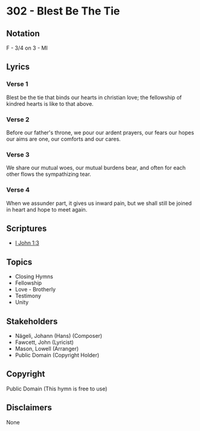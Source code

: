 # 302 - Blest Be The Tie

## Notation

F - 3/4 on 3 - MI

## Lyrics

### Verse 1

Blest be the tie that binds our hearts in christian love; the fellowship of kindred hearts is like to that above.

### Verse 2

Before our father's throne, we pour our ardent prayers, our fears our hopes our aims are one, our comforts and our cares.

### Verse 3

We share our mutual woes, our mutual burdens bear, and often for each other flows the sympathizing tear.

### Verse 4

When we assunder part, it gives us inward pain, but we shall still be joined in heart and hope to meet again.


## Scriptures

- [I John 1:3](https://www.biblegateway.com/passage/?search=I%20John%201%3A3)

## Topics

- Closing Hymns
- Fellowship
- Love - Brotherly
- Testimony
- Unity

## Stakeholders

- Nägeli, Johann (Hans) (Composer)
- Fawcett, John (Lyricist)
- Mason, Lowell (Arranger)
- Public Domain (Copyright Holder)

## Copyright

Public Domain
(This hymn is free to use)

## Disclaimers

None


